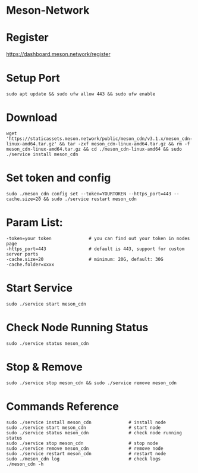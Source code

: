 # Meson-Network
# Register
https://dashboard.meson.network/register

# Setup Port
```
sudo apt update && sudo ufw allow 443 && sudo ufw enable
```

# Download
```
wget 'https://staticassets.meson.network/public/meson_cdn/v3.1.x/meson_cdn-linux-amd64.tar.gz' && tar -zxf meson_cdn-linux-amd64.tar.gz && rm -f meson_cdn-linux-amd64.tar.gz && cd ./meson_cdn-linux-amd64 && sudo ./service install meson_cdn
```

# Set token and config
```
sudo ./meson_cdn config set --token=YOURTOKEN --https_port=443 --cache.size=20 && sudo ./service restart meson_cdn
```

# Param List:
```
-token=your token              # you can find out your token in nodes page
-https_port=443                # default is 443, support for custom server ports
-cache.size=20                 # minimum: 20G, default: 30G
-cache.folder=xxxx
```

# Start Service
```
sudo ./service start meson_cdn
```

# Check Node Running Status
```
sudo ./service status meson_cdn
```

# Stop & Remove
```
sudo ./service stop meson_cdn && sudo ./service remove meson_cdn
```

# Commands Reference
```
sudo ./service install meson_cdn              # install node
sudo ./service start meson_cdn                # start node
sudo ./service status meson_cdn               # check node running status
sudo ./service stop meson_cdn                 # stop node
sudo ./service remove meson_cdn               # remove node
sudo ./service restart meson_cdn              # restart node
sudo ./meson_cdn log                          # check logs
./meson_cdn -h  
```
